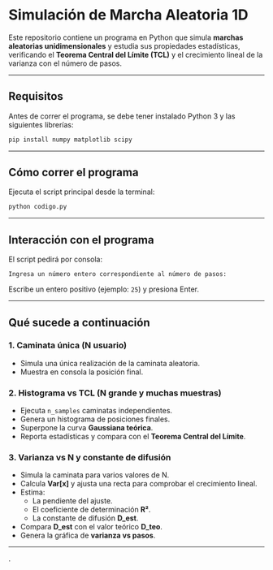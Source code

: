 # Simulación de Marcha Aleatoria 1D

Este repositorio contiene un programa en Python que simula **marchas aleatorias unidimensionales** 
y estudia sus propiedades estadísticas, verificando el **Teorema Central del Límite (TCL)** 
y el crecimiento lineal de la varianza con el número de pasos.

---

## Requisitos

Antes de correr el programa, se debe tener instalado Python 3 y las siguientes librerías:

```bash
pip install numpy matplotlib scipy
```

---

## Cómo correr el programa

Ejecuta el script principal desde la terminal:

```bash
python codigo.py
```

---

## Interacción con el programa

El script pedirá por consola:

```
Ingresa un número entero correspondiente al número de pasos:
```

 Escribe un entero positivo (ejemplo: `25`) y presiona Enter.

---

## Qué sucede a continuación

### 1. Caminata única (N usuario)
- Simula una única realización de la caminata aleatoria.
- Muestra en consola la posición final.

### 2. Histograma vs TCL (N grande y muchas muestras)
- Ejecuta `n_samples` caminatas independientes.
- Genera un histograma de posiciones finales.
- Superpone la curva **Gaussiana teórica**.
- Reporta estadísticas y compara con el **Teorema Central del Límite**.

### 3. Varianza vs N y constante de difusión
- Simula la caminata para varios valores de N.
- Calcula **Var[x]** y ajusta una recta para comprobar el crecimiento lineal.
- Estima:
  - La pendiente del ajuste.
  - El coeficiente de determinación **R²**.
  - La constante de difusión **D_est**.
- Compara **D_est** con el valor teórico **D_teo**.
- Genera la gráfica de **varianza vs pasos**.

---
.  
